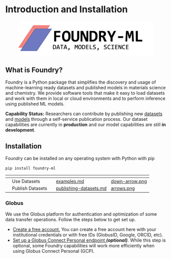 # Introduction and Installation

<figure><img src=".gitbook/assets/foundry-logo-new.png" alt=""><figcaption></figcaption></figure>

## What is Foundry?

Foundry is a Python package that simplifies the discovery and usage of machine-learning ready datasets and published models in materials science and chemistry. We provide software tools that make it easy to load datasets and work with them in local or cloud environments and to perform inference using published ML models.&#x20;

**Capability Status:** Researchers can contribute by publishing new [datasets](publishing/publishing-datasets.md) and [models](under-development/publishing-models.md) through a self-service publication process. Our dataset capabilities are currently in **production** and our model capabilities are still **in development**.

## Installation

Foundry can be installed on any operating system with Python with pip

```
pip install foundry-ml
```

<table data-view="cards"><thead><tr><th></th><th></th><th></th><th data-hidden data-card-target data-type="content-ref"></th><th data-hidden data-card-cover data-type="files"></th></tr></thead><tbody><tr><td></td><td>Use Datasets</td><td></td><td><a href="loading-and-using/examples.md">examples.md</a></td><td><a href=".gitbook/assets/down-arrow.png">down-arrow.png</a></td></tr><tr><td></td><td>Publish Datasets</td><td></td><td><a href="publishing/publishing-datasets.md">publishing-datasets.md</a></td><td><a href=".gitbook/assets/arrows.png">arrows.png</a></td></tr></tbody></table>

### Globus

We use the Globus platform for authentication and optimization of some data transfer operations. Follow the steps below to get set up.

* [Create a free account.](https://app.globus.org) You can create a free account here with your institutional credentials or with free IDs (GlobusID, Google, ORCID, etc).
* [Set up a Globus Connect Personal endpoint ](https://www.globus.org/globus-connect-personal)_**(optional)**_. While this step is optional, some Foundry capabilities will work more efficiently when using Globus Connect Personal (GCP).
